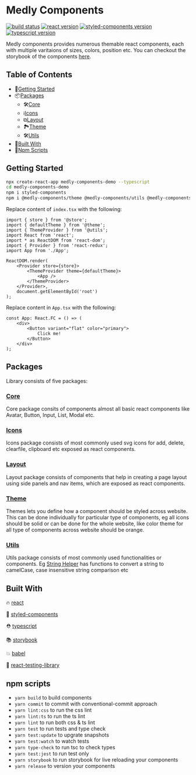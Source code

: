 # Medly Components

[![build status](https://www.travis-ci.com/medlypharmacy/medly-components.svg?token=SNKFr5qZR3cLQixWx56V&branch=master)](https://www.travis-ci.com/medlypharmacy/medly-components)
[![react version](https://img.shields.io/badge/react-%5E16.8.6-blue)](https://www.npmjs.org/package/react)
[![styled-components version](https://img.shields.io/badge/styled--components-%5E4.2.0-blue)](https://www.npmjs.com/package/styled-components)
[![typescript version](https://img.shields.io/badge/types-TypeScript-blue?style=flat-square)](https://www.npmjs.com/package/typescript)

Medly components provides numerous themable react components, each with multiple varitaions of sizes, colors, position etc. You can checkout the storybook of the components [here](https://medlypharmacy.github.io/medly-components).

## Table of Contents

-   🚀[Getting Started](#getting-started)
-   📦[Packages](#packages)
    -   🛠[Core](#core)
    -   ℹ[Icons](#icons)
    -   ⧉[Layout](#layout)
    -   🏞[Theme](#theme)
    -   🛠[Utils](#utils)
-   📜[Built With](#built-with)
-   📝[Npm Scripts](#npm-scripts)

## Getting Started

```sh
npx create-react-app medly-components-demo --typescript
cd medly-components-demo
npm i styled-components
npm i @medly-components/theme @medly-components/utils @medly-components/icons @medly-components/core @medly-components/layout @medly-components/loaders
```

Replace content of `index.tsx` with the following:

```tsx
import { store } from '@store';
import { defaultTheme } from '@theme';
import { ThemeProvider } from '@utils';
import React from 'react';
import * as ReactDOM from 'react-dom';
import { Provider } from 'react-redux';
import App from './App';

ReactDOM.render(
    <Provider store={store}>
        <ThemeProvider theme={defaultTheme}>
            <App />
        </ThemeProvider>
    </Provider>,
    document.getElementById('root')
);
```

Replace content in `App.tsx` with the following:

```tsx
const App: React.FC = () => (
    <div>
        <Button variant="flat" color="primary">
            Click me!
        </Button>
    </div>
);
```

## Packages

Library consists of five packages:

### [Core](https://github.com/medly/medly-components/tree/master/packages/core)

Core package consits of components almost all basic react components like Avatar, Button, Input, List, Modal etc.

### [Icons](https://github.com/medly/medly-components/tree/master/packages/icons)

Icons package consists of most commonly used svg icons for add, delete, clearfile, clipboard etc exposed as react components.

### [Layout](https://github.com/medly/medly-components/tree/master/packages/layout)

Layout package consists of components that help in creating a page layout using side panels and nav items, which are exposed as react components.

### [Theme](https://github.com/medly/medly-components/tree/master/packages/theme)

Themes lets you define how a component should be styled across website. This can be done individually for particular type of components, eg all icons should be solid or can be done for the whole website, like color theme for all type of components across website should be orange.

### [Utils](https://github.com/medly/medly-components/tree/master/packages/utils)

Utils package consists of most commonly used functionalities or components. Eg [String Helper](https://github.com/medly/medly-components/tree/master/packages/utils/src/stringHelpers.ts) has functions to convert a string to camelCase, case insensitive string comparison etc

## Built With

🔥 [react](https://github.com/facebook/react)

💅 [styled-components](https://www.styled-components.com)

⛑ [typescript](https://www.typescriptlang.org/)

📚 [storybook](https://storybook.js.org/)

💥 [babel](https://babeljs.io/)

🐐 [react-testing-library](https://github.com/kentcdodds/react-testing-library)

## npm scripts

-   `yarn build` to build components
-   `yarn commit` to commit with conventional-commit approach
-   `yarn lint:css` to run the css lint
-   `yarn lint:ts` to run the ts lint
-   `yarn lint` to run both css & ts lint
-   `yarn test` to run tests and type check
-   `yarn test:update` to upgrate snapshots
-   `yarn test:watch` to watch tests
-   `yarn type-check` to run tsc to check types
-   `yarn test:jest` to run test only
-   `yarn storybook` to run storybook for live reloading your components
-   `yarn release` to version your components
